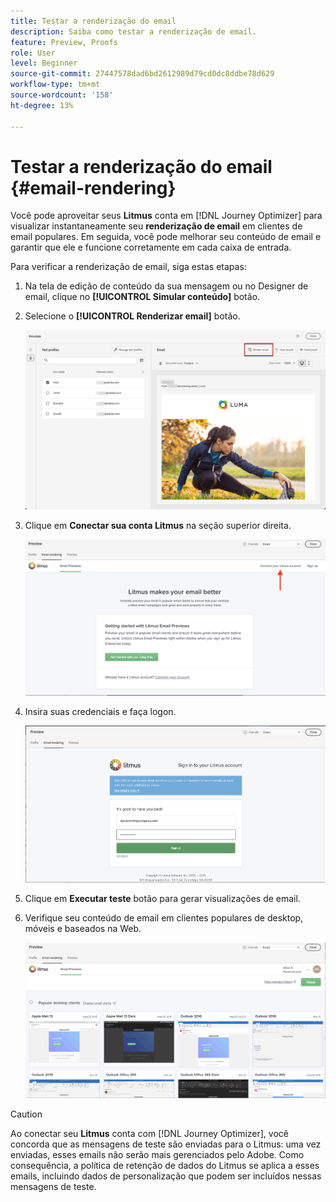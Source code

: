 ```yaml
---
title: Testar a renderização do email
description: Saiba como testar a renderização de email.
feature: Preview, Proofs
role: User
level: Beginner
source-git-commit: 27447578dad6bd2612989d79cd0dc8ddbe78d629
workflow-type: tm+mt
source-wordcount: '158'
ht-degree: 13%

---
```


# Testar a renderização do email {#email-rendering}

Você pode aproveitar seus **Litmus** conta em [!DNL Journey Optimizer] para visualizar instantaneamente seu **renderização de email** em clientes de email populares. Em seguida, você pode melhorar seu conteúdo de email e garantir que ele e funcione corretamente em cada caixa de entrada.

Para verificar a renderização de email, siga estas etapas:

1. Na tela de edição de conteúdo da sua mensagem ou no Designer de email, clique no **[!UICONTROL Simular conteúdo]** botão.

1. Selecione o **[!UICONTROL Renderizar email]** botão.

   ![](../email/assets/email-rendering-button.png)

1. Clique em **Conectar sua conta Litmus** na seção superior direita.

   ![](../email/assets/email-rendering-litmus.png)

1. Insira suas credenciais e faça logon.

   ![](../email/assets/email-rendering-credentials.png)

1. Clique em **Executar teste** botão para gerar visualizações de email.

1. Verifique seu conteúdo de email em clientes populares de desktop, móveis e baseados na Web.

   ![](../email/assets/email-rendering-previews.png)

>[!CAUTION]
>
>Ao conectar seu **Litmus** conta com [!DNL Journey Optimizer], você concorda que as mensagens de teste são enviadas para o Litmus: uma vez enviadas, esses emails não serão mais gerenciados pelo Adobe. Como consequência, a política de retenção de dados do Litmus se aplica a esses emails, incluindo dados de personalização que podem ser incluídos nessas mensagens de teste.
